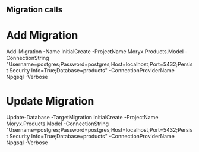 ﻿## Migration calls

# Add Migration

Add-Migration -Name InitialCreate -ProjectName Moryx.Products.Model -ConnectionString "Username=postgres;Password=postgres;Host=localhost;Port=5432;Persist Security Info=True;Database=products" -ConnectionProviderName Npgsql -Verbose

# Update Migration

Update-Database -TargetMigration InitialCreate -ProjectName Moryx.Products.Model -ConnectionString "Username=postgres;Password=postgres;Host=localhost;Port=5432;Persist Security Info=True;Database=products" -ConnectionProviderName Npgsql -Verbose
